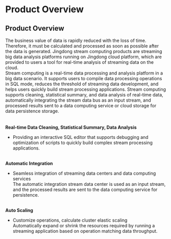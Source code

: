 # Product Overview<br>
## Product Overview<br>
The business value of data is rapidly reduced with the loss of time. Therefore, it must be calculated and processed as soon as possible after the data is generated. Jingdong stream computing products are streaming big data analysis platforms running on Jingdong cloud platform, which are provided to users a tool for real-time analysis of streaming data on the cloud. <br>
Stream computing is a real-time data processing and analysis platform in a big data scenario. It supports users to compile data processing operations in SQL mode, reduces the threshold of streaming data development, and helps users quickly build stream processing applications. Stream computing supports cleaning, statistical summary, and data analysis of real-time data, automatically integrating the stream data bus as an input stream, and processed results sent to a data computing service or cloud storage for data persistence storage. <br><br>
<br>
**Real-time Data Cleaning, Statistical Summary, Data Analysis**<br>
- Providing an interactive SQL editor that supports debugging and optimization of scripts to quickly build complex stream processing applications. <br><br>

**Automatic Integration**<br>
- Seamless integration of streaming data centers and data computing services<br>
The automatic integration stream data center is used as an input stream, and the processed results are sent to the data computing service for persistence. <br><br>

**Auto Scaling**<br>
- Customize operations, calculate cluster elastic scaling<br>
Automatically expand or shrink the resources required by running a streaming application based on operation matching data throughput.
